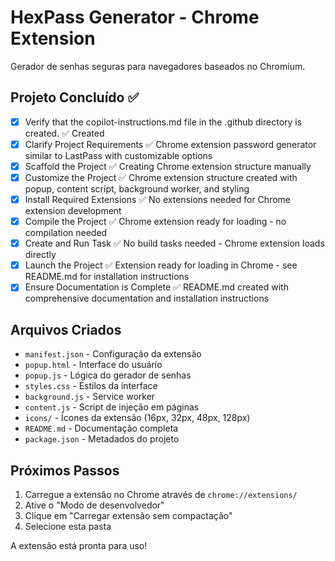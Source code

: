 # HexPass Generator - Chrome Extension

Gerador de senhas seguras para navegadores baseados no Chromium.

## Projeto Concluído ✅

- [x] Verify that the copilot-instructions.md file in the .github directory is created. ✅ Created
- [x] Clarify Project Requirements ✅ Chrome extension password generator similar to LastPass with customizable options
- [x] Scaffold the Project ✅ Creating Chrome extension structure manually
- [x] Customize the Project ✅ Chrome extension structure created with popup, content script, background worker, and styling
- [x] Install Required Extensions ✅ No extensions needed for Chrome extension development
- [x] Compile the Project ✅ Chrome extension ready for loading - no compilation needed
- [x] Create and Run Task ✅ No build tasks needed - Chrome extension loads directly
- [x] Launch the Project ✅ Extension ready for loading in Chrome - see README.md for installation instructions
- [x] Ensure Documentation is Complete ✅ README.md created with comprehensive documentation and installation instructions

## Arquivos Criados

- `manifest.json` - Configuração da extensão
- `popup.html` - Interface do usuário
- `popup.js` - Lógica do gerador de senhas
- `styles.css` - Estilos da interface
- `background.js` - Service worker
- `content.js` - Script de injeção em páginas
- `icons/` - Ícones da extensão (16px, 32px, 48px, 128px)
- `README.md` - Documentação completa
- `package.json` - Metadados do projeto

## Próximos Passos

1. Carregue a extensão no Chrome através de `chrome://extensions/`
2. Ative o "Modo de desenvolvedor"
3. Clique em "Carregar extensão sem compactação"
4. Selecione esta pasta

A extensão está pronta para uso!
